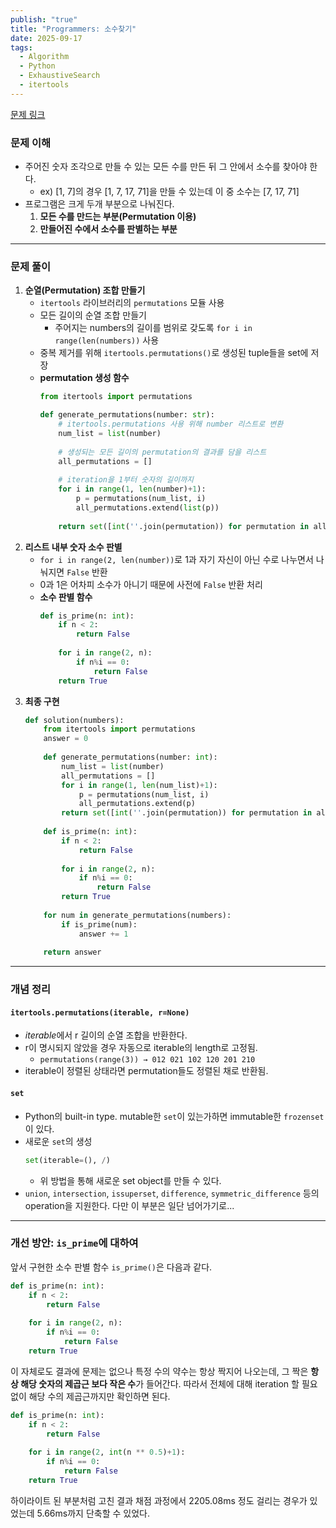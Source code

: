 ```yaml
---
publish: "true"
title: "Programmers: 소수찾기"
date: 2025-09-17
tags:
  - Algorithm
  - Python
  - ExhaustiveSearch
  - itertools
---
```

[문제 링크](https://school.programmers.co.kr/learn/courses/30/lessons/42839)
### 문제 이해
- 주어진 숫자 조각으로 만들 수 있는 모든 수를 만든 뒤 그 안에서 소수를 찾아야 한다.
	- ex) [1, 7]의 경우 [1, 7, 17, 71]을 만들 수 있는데 이 중 소수는 [7, 17, 71]
- 프로그램은 크게 두개 부분으로 나눠진다.
	1. **모든 수를 만드는 부분(Permutation 이용)**
	2. **만들어진 수에서 소수를 판별하는 부분**
---
### 문제 풀이
1. **순열(Permutation) 조합 만들기**
	- `itertools` 라이브러리의 `permutations` 모듈 사용
	- 모든 길이의 순열 조합 만들기 
		- 주어지는 numbers의 길이를 범위로 갖도록 `for i in range(len(numbers))` 사용
	- 중복 제거를 위해 `itertools.permutations()`로 생성된 tuple들을 set에 저장
	- **permutation 생성 함수**
		```python
		from itertools import permutations
		
		def generate_permutations(number: str):
			# itertools.permutations 사용 위해 number 리스트로 변환
			num_list = list(number)
			
			# 생성되는 모든 길이의 permutation의 결과를 담을 리스트
			all_permutations = []
			
			# iteration을 1부터 숫자의 길이까지
			for i in range(1, len(number)+1):
				p = permutations(num_list, i)
				all_permutations.extend(list(p))
				
			return set([int(''.join(permutation)) for permutation in all_permutations])
		```
1. **리스트 내부 숫자 소수 판별**
	- `for i in range(2, len(number))`로 1과 자기 자신이 아닌 수로 나누면서 나눠지면 `False` 반환
	- 0과 1은 어차피 소수가 아니기 때문에 사전에 `False` 반환 처리
	- **소수 판별 함수**
		```python
		def is_prime(n: int):
			if n < 2:
				return False
			
			for i in range(2, n):
				if n%i == 0:
					return False
			return True
		```
1. **최종 구현**
	```python
	def solution(numbers):
		from itertools import permutations
		answer = 0
		
		def generate_permutations(number: int):
			num_list = list(number)
			all_permutations = []
			for i in range(1, len(num_list)+1):
				p = permutations(num_list, i)
				all_permutations.extend(p)
			return set([int(''.join(permutation)) for permutation in all_permutations])
		
		def is_prime(n: int):
			if n < 2:
				return False
			
			for i in range(2, n):
				if n%i == 0:
					return False
			return True
		
		for num in generate_permutations(numbers):
			if is_prime(num):
				answer += 1
				
		return answer
	```
---
### 개념 정리
#### **`itertools.permutations(iterable, r=None)`**
- *iterable*에서 r 길이의 순열 조합을 반환한다.
- r이 명시되지 않았을 경우 자동으로 iterable의 length로 고정됨.
	- `permutations(range(3)) → 012 021 102 120 201 210`
- iterable이 정렬된 상태라면 permutation들도 정렬된 채로 반환됨.  
#### **`set`**
- Python의 built-in type. mutable한 `set`이 있는가하면 immutable한 `frozenset`이 있다.
- 새로운 `set`의 생성
	```python
	set(iterable=(), /)
	```
	- 위 방법을 통해 새로운 set object를 만들 수 있다.
- `union`, `intersection`, `issuperset`, `difference`, `symmetric_difference` 등의 operation을 지원한다. 다만 이 부분은 일단 넘어가기로...
---
### 개선 방안: `is_prime`에 대하여
앞서 구현한 소수 판별 함수 `is_prime()`은 다음과 같다.
```python title="is_prime()"
def is_prime(n: int):
	if n < 2:
		return False
	
	for i in range(2, n):
		if n%i == 0:
			return False
	return True
```
이 자체로도 결과에 문제는 없으나 특정 수의 약수는 항상 짝지어 나오는데, 그 짝은 **항상 해당 숫자의 제곱근 보다 작은 수**가 들어간다. 따라서 전체에 대해 iteration 할 필요 없이 해당 수의 제곱근까지만 확인하면 된다.
```python title="is_prime(): 개선" {5}
def is_prime(n: int):
	if n < 2:
		return False
	
	for i in range(2, int(n ** 0.5)+1):
		if n%i == 0:
			return False
	return True
```
하이라이트 된 부분처럼 고친 결과 채점 과정에서 2205.08ms 정도 걸리는 경우가 있었는데 5.66ms까지 단축할 수 있었다.